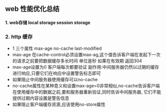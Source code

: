 ## web 性能优化总结
#### 1. web存储  local storage  session storage
###  2. http 缓存
* 1 三个属性 max-age no-cache last-modified
* max-age  在cache-control必须设置max-ag,这个值告诉客户端在发起下一次的请求之前要把数据缓存多长时间 单位是秒  如果在有效期 返回304
* max-age设置为0 客户端每次都要验证 副作用:中间服务器仍然以过期的缓存进行响应,只要它们在响应中设置警告标志即可
* 如果阻止中间服务器使用缓存可以no-cache
* no-cache属性在某种意义和设置max-age=0非常相似,no-cache告诉客户端在使用缓存中的数据之前,要和服务器重新验证,同时告诉中间服务器,
	它们不能提供过期内容设置是警告信息
* 如果阻止客户端缓存资源,应该使用no-store属性
